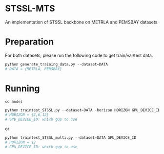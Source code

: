 # STSSL-MTS
An implementation of STSSL backbone on METRLA and PEMSBAY datasets.

# Preparation
For both datasets, please run the following code to get train/val/test data.
``` python
python generate_training_data.py --dataset=DATA
# DATA = {METRLA, PEMSBAY}
```

# Running
``` python
cd model
```
``` python
python traintest_STSSL.py --dataset=DATA -horizon HORIZON GPU_DEVICE_ID
# HORIZON = {3,6,12}
# GPU_DEVICE_ID: which gup to use
```
or
``` python
python traintest_STSSL_multi.py --dataset=DATA GPU_DEVICE_ID
# HORIZON = 12
# GPU_DEVICE_ID: which gup to use
```
